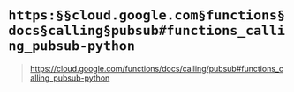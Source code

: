 # `https:§§cloud.google.com§functions§docs§calling§pubsub#functions_calling_pubsub-python`

> <https://cloud.google.com/functions/docs/calling/pubsub#functions_calling_pubsub-python>
